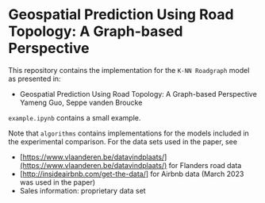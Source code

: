 # Geospatial Prediction Using Road Topology: A Graph-based Perspective

This repository contains the implementation for the `K-NN Roadgraph` model as presented in:

- Geospatial Prediction Using Road Topology: A Graph-based Perspective
  Yameng Guo, Seppe vanden Broucke

`example.ipynb` contains a small example.

Note that `algorithms` contains implementations for the models included in the experimental comparison. For the data sets used in the paper, see

- [https://www.vlaanderen.be/datavindplaats/](https://www.vlaanderen.be/datavindplaats/) for Flanders road data
- [http://insideairbnb.com/get-the-data/] for Airbnb data (March 2023 was used in the paper)
- Sales information: proprietary data set